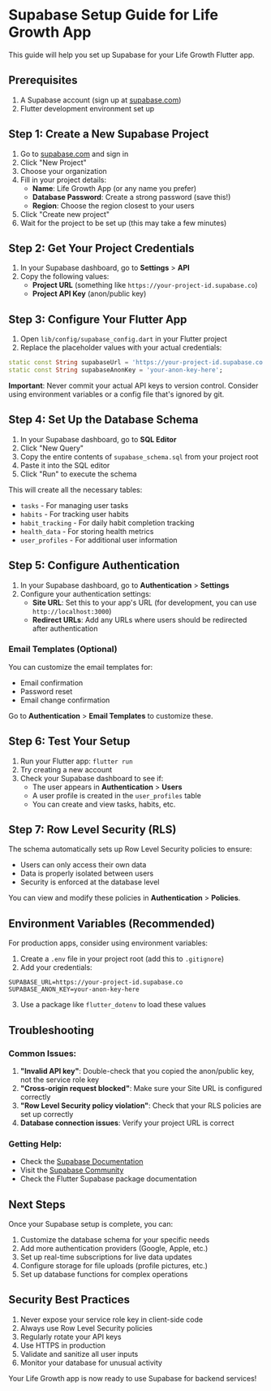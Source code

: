 # Supabase Setup Guide for Life Growth App

This guide will help you set up Supabase for your Life Growth Flutter app.

## Prerequisites

1. A Supabase account (sign up at [supabase.com](https://supabase.com))
2. Flutter development environment set up

## Step 1: Create a New Supabase Project

1. Go to [supabase.com](https://supabase.com) and sign in
2. Click "New Project"
3. Choose your organization
4. Fill in your project details:
   - **Name**: Life Growth App (or any name you prefer)
   - **Database Password**: Create a strong password (save this!)
   - **Region**: Choose the region closest to your users
5. Click "Create new project"
6. Wait for the project to be set up (this may take a few minutes)

## Step 2: Get Your Project Credentials

1. In your Supabase dashboard, go to **Settings** > **API**
2. Copy the following values:
   - **Project URL** (something like `https://your-project-id.supabase.co`)
   - **Project API Key** (anon/public key)

## Step 3: Configure Your Flutter App

1. Open `lib/config/supabase_config.dart` in your Flutter project
2. Replace the placeholder values with your actual credentials:

```dart
static const String supabaseUrl = 'https://your-project-id.supabase.co';
static const String supabaseAnonKey = 'your-anon-key-here';
```

**Important**: Never commit your actual API keys to version control. Consider using environment variables or a config file that's ignored by git.

## Step 4: Set Up the Database Schema

1. In your Supabase dashboard, go to **SQL Editor**
2. Click "New Query"
3. Copy the entire contents of `supabase_schema.sql` from your project root
4. Paste it into the SQL editor
5. Click "Run" to execute the schema

This will create all the necessary tables:
- `tasks` - For managing user tasks
- `habits` - For tracking user habits
- `habit_tracking` - For daily habit completion tracking
- `health_data` - For storing health metrics
- `user_profiles` - For additional user information

## Step 5: Configure Authentication

1. In your Supabase dashboard, go to **Authentication** > **Settings**
2. Configure your authentication settings:
   - **Site URL**: Set this to your app's URL (for development, you can use `http://localhost:3000`)
   - **Redirect URLs**: Add any URLs where users should be redirected after authentication

### Email Templates (Optional)

You can customize the email templates for:
- Email confirmation
- Password reset
- Email change confirmation

Go to **Authentication** > **Email Templates** to customize these.

## Step 6: Test Your Setup

1. Run your Flutter app: `flutter run`
2. Try creating a new account
3. Check your Supabase dashboard to see if:
   - The user appears in **Authentication** > **Users**
   - A user profile is created in the `user_profiles` table
   - You can create and view tasks, habits, etc.

## Step 7: Row Level Security (RLS)

The schema automatically sets up Row Level Security policies to ensure:
- Users can only access their own data
- Data is properly isolated between users
- Security is enforced at the database level

You can view and modify these policies in **Authentication** > **Policies**.

## Environment Variables (Recommended)

For production apps, consider using environment variables:

1. Create a `.env` file in your project root (add this to `.gitignore`)
2. Add your credentials:
```
SUPABASE_URL=https://your-project-id.supabase.co
SUPABASE_ANON_KEY=your-anon-key-here
```

3. Use a package like `flutter_dotenv` to load these values

## Troubleshooting

### Common Issues:

1. **"Invalid API key"**: Double-check that you copied the anon/public key, not the service role key
2. **"Cross-origin request blocked"**: Make sure your Site URL is configured correctly
3. **"Row Level Security policy violation"**: Check that your RLS policies are set up correctly
4. **Database connection issues**: Verify your project URL is correct

### Getting Help:

- Check the [Supabase Documentation](https://supabase.com/docs)
- Visit the [Supabase Community](https://github.com/supabase/supabase/discussions)
- Check the Flutter Supabase package documentation

## Next Steps

Once your Supabase setup is complete, you can:

1. Customize the database schema for your specific needs
2. Add more authentication providers (Google, Apple, etc.)
3. Set up real-time subscriptions for live data updates
4. Configure storage for file uploads (profile pictures, etc.)
5. Set up database functions for complex operations

## Security Best Practices

1. Never expose your service role key in client-side code
2. Always use Row Level Security policies
3. Regularly rotate your API keys
4. Use HTTPS in production
5. Validate and sanitize all user inputs
6. Monitor your database for unusual activity

Your Life Growth app is now ready to use Supabase for backend services!
